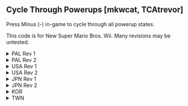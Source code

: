 ## Cycle Through Powerups [mkwcat, TCAtrevor]

Press Minus (-) in-game to cycle through all powerup states.

This code is for New Super Mario Bros. Wii. Many revisions may be untested.

<details>
<summary>PAL Rev 1</summary>

```hex
C2145560 00000008
A01E0EA8 540004E7
41A2002C 809E14E0
38840001 2C040007
41800008 38800000
7FC3F378 3D808014
618C5C00 7D8903A6
4E800421 80010014
60000000 00000000
```
</details>

<details>
<summary>PAL Rev 2</summary>

```hex
C2145560 00000008
A01E0EA8 540004E7
41A2002C 809E14E0
38840001 2C040007
41800008 38800000
7FC3F378 3D808014
618C5C00 7D8903A6
4E800421 80010014
60000000 00000000
```
</details>

<details>
<summary>USA Rev 1</summary>

```hex
C2145420 00000008
A01E0EA8 540004E7
41A2002C 809E14E0
38840001 2C040007
41800008 38800000
7FC3F378 3D808014
618C5AC0 7D8903A6
4E800421 80010014
60000000 00000000
```
</details>

<details>
<summary>USA Rev 2</summary>

```hex
C2145420 00000008
A01E0EA8 540004E7
41A2002C 809E14E0
38840001 2C040007
41800008 38800000
7FC3F378 3D808014
618C5AC0 7D8903A6
4E800421 80010014
60000000 00000000
```
</details>

<details>
<summary>JPN Rev 1</summary>

```hex
C2145230 00000008
A01E0EA8 540004E7
41A2002C 809E14E0
38840001 2C040007
41800008 38800000
7FC3F378 3D808014
618C58D0 7D8903A6
4E800421 80010014
60000000 00000000
```
</details>

<details>
<summary>JPN Rev 2</summary>

```hex
C2145230 00000008
A01E0EA8 540004E7
41A2002C 809E14E0
38840001 2C040007
41800008 38800000
7FC3F378 3D808014
618C58D0 7D8903A6
4E800421 80010014
60000000 00000000
```
</details>

<details>
<summary>KOR</summary>

```hex
C2145930 00000008
A01E0EA8 540004E7
41A2002C 809E14E0
38840001 2C040007
41800008 38800000
7FC3F378 3D808014
618C5FD0 7D8903A6
4E800421 80010014
60000000 00000000
```
</details>

<details>
<summary>TWN</summary>

```hex
C2145930 00000008
A01E0EA8 540004E7
41A2002C 809E14E0
38840001 2C040007
41800008 38800000
7FC3F378 3D808014
618C5FD0 7D8903A6
4E800421 80010014
60000000 00000000
```
</details>

